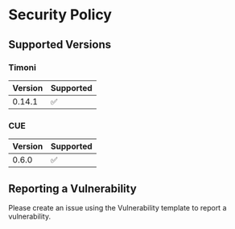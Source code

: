 # Security Policy

## Supported Versions

### Timoni

| Version | Supported          |
| ------- | ------------------ |
| 0.14.1  | :white_check_mark: |

### CUE

| Version | Supported          |
| ------- | ------------------ |
| 0.6.0   | :white_check_mark: |

## Reporting a Vulnerability

Please create an issue using the Vulnerability template to report a vulnerability.
